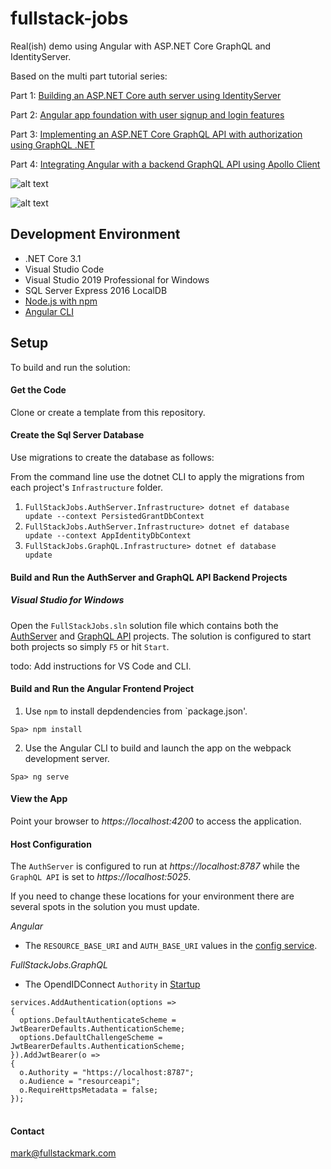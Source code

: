 # fullstack-jobs
Real(ish) demo using Angular with ASP.NET Core GraphQL and IdentityServer.

Based on the multi part tutorial series:

Part 1: [Building an ASP.NET Core auth server using IdentityServer](https://fullstackmark.com/post/22/build-an-authenticated-graphql-app-with-angular-aspnet-core-and-identityserver-part-1)

Part 2: [Angular app foundation with user signup and login features](https://fullstackmark.com/post/23/build-an-authenticated-graphql-app-with-angular-aspnet-core-and-identityserver-part-2)

Part 3: [Implementing an ASP.NET Core GraphQL API with authorization using GraphQL .NET](https://fullstackmark.com/post/24/build-an-authenticated-graphql-app-with-angular-aspnet-core-and-identityserver-part-3)

Part 4: [Integrating Angular with a backend GraphQL API using Apollo Client ](https://fullstackmark.com/post/25/build-an-authenticated-graphql-app-with-angular-aspnet-core-and-identityserver-part-4)

![alt text](https://raw.githubusercontent.com/mmacneil/fullstack-jobs/master/docs/img/angular-aspnet-core-job-application-flow.gif "Build an Authenticated GraphQL App with Angular, ASP.NET Core and IdentityServer")

![alt text](https://github.com/mmacneil/fullstack-jobs/blob/master/docs/img/angular-aspnet-core-job-edit-flow.gif "Build an Authenticated GraphQL App with Angular, ASP.NET Core and IdentityServer")

## Development Environment

- .NET Core 3.1
- Visual Studio Code
- Visual Studio 2019 Professional for Windows
- SQL Server Express 2016 LocalDB
- <a href="https://nodejs.org/en/download/" target="_blank">Node.js with npm</a>
- <a href="https://cli.angular.io/" target="_blank">Angular CLI</a>

## Setup

To build and run the solution:

#### Get the Code

Clone or create a template from this repository.

#### Create the Sql Server Database

Use migrations to create the database as follows:

From the command line use the dotnet CLI to apply the migrations from each project's `Infrastructure` folder.
1. <code>FullStackJobs.AuthServer.Infrastructure> dotnet ef database update --context PersistedGrantDbContext</code>
2. <code>FullStackJobs.AuthServer.Infrastructure> dotnet ef database update --context AppIdentityDbContext</code>
3. <code>FullStackJobs.GraphQL.Infrastructure> dotnet ef database update</code>
   
#### Build and Run the AuthServer and GraphQL API Backend Projects

##### Visual Studio for Windows

Open the `FullStackJobs.sln` solution file which contains both the [AuthServer](https://github.com/mmacneil/fullstack-jobs/tree/master/src/Backend/FullStackJobs.AuthServer) and [GraphQL API](https://github.com/mmacneil/fullstack-jobs/tree/master/src/Backend/FullStackJobs.GraphQL) projects.  The solution is configured to start both projects so simply `F5` or hit `Start`.

todo: Add instructions for VS Code and CLI.

#### Build and Run the Angular Frontend Project

1. Use `npm` to install depdendencies from `package.json'.
<pre><code>Spa> npm install</code></pre>

2. Use the Angular CLI to build and launch the app on the webpack development server.
<pre><code>Spa> ng serve</code></pre>

#### View the App

Point your browser to *https://localhost:4200* to access the application.

#### Host Configuration

The `AuthServer` is configured to run at *https://localhost:8787* while the `GraphQL API` is set to *https://localhost:5025*.

If you need to change these locations for your environment there are several spots in the solution you must update.

*Angular*
 
- The `RESOURCE_BASE_URI` and `AUTH_BASE_URI` values in the [config service](https://github.com/mmacneil/fullstack-jobs/blob/master/src/Frontend/Spa/src/app/core/services/config.service.ts).

*FullStackJobs.GraphQL*

- The OpendIDConnect `Authority` in [Startup](https://github.com/mmacneil/fullstack-jobs/blob/master/src/Backend/FullStackJobs.GraphQL/FullStackJobs.GraphQL.Api/Startup.cs)

<pre><code>services.AddAuthentication(options =&gt;
{
  options.DefaultAuthenticateScheme = JwtBearerDefaults.AuthenticationScheme;
  options.DefaultChallengeScheme = JwtBearerDefaults.AuthenticationScheme;
}).AddJwtBearer(o =&gt;
{
  o.Authority = &quot;https://localhost:8787&quot;;
  o.Audience = &quot;resourceapi&quot;;
  o.RequireHttpsMetadata = false;
});
</code>
</pre>


#### Contact

mark@fullstackmark.com

